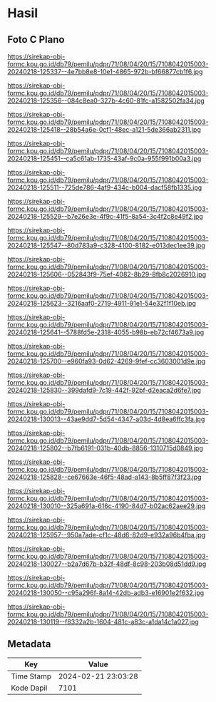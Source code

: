 # Hasil

## Foto C Plano

https://sirekap-obj-formc.kpu.go.id/db79/pemilu/pdpr/71/08/04/20/15/7108042015003-20240218-125337--4e7bb8e8-10e1-4865-972b-bf66877cb1f6.jpg

https://sirekap-obj-formc.kpu.go.id/db79/pemilu/pdpr/71/08/04/20/15/7108042015003-20240218-125356--084c8ea0-327b-4c60-81fc-a1582502fa34.jpg

https://sirekap-obj-formc.kpu.go.id/db79/pemilu/pdpr/71/08/04/20/15/7108042015003-20240218-125418--28b54a6e-0cf1-48ec-a121-5de366ab2311.jpg

https://sirekap-obj-formc.kpu.go.id/db79/pemilu/pdpr/71/08/04/20/15/7108042015003-20240218-125451--ca5c61ab-1735-43af-9c0a-955f991b00a3.jpg

https://sirekap-obj-formc.kpu.go.id/db79/pemilu/pdpr/71/08/04/20/15/7108042015003-20240218-125511--725de786-4af9-434c-b004-dacf58fb1335.jpg

https://sirekap-obj-formc.kpu.go.id/db79/pemilu/pdpr/71/08/04/20/15/7108042015003-20240218-125529--b7e26e3e-4f9c-41f5-8a54-3c4f2c8e49f2.jpg

https://sirekap-obj-formc.kpu.go.id/db79/pemilu/pdpr/71/08/04/20/15/7108042015003-20240218-125547--80d783a9-c328-4100-8182-e013dec1ee39.jpg

https://sirekap-obj-formc.kpu.go.id/db79/pemilu/pdpr/71/08/04/20/15/7108042015003-20240218-125606--052843f9-75ef-4082-8b29-8fb8c2026910.jpg

https://sirekap-obj-formc.kpu.go.id/db79/pemilu/pdpr/71/08/04/20/15/7108042015003-20240218-125623--3216aaf0-2719-4911-91e1-54e32f1f10eb.jpg

https://sirekap-obj-formc.kpu.go.id/db79/pemilu/pdpr/71/08/04/20/15/7108042015003-20240218-125641--5788fd5e-2318-4055-b98b-eb72cf4673a9.jpg

https://sirekap-obj-formc.kpu.go.id/db79/pemilu/pdpr/71/08/04/20/15/7108042015003-20240218-125700--e960fa93-0d62-4269-9fef-cc3603001d9e.jpg

https://sirekap-obj-formc.kpu.go.id/db79/pemilu/pdpr/71/08/04/20/15/7108042015003-20240218-125830--399dafd9-7c19-442f-92bf-d2eaca2d6fe7.jpg

https://sirekap-obj-formc.kpu.go.id/db79/pemilu/pdpr/71/08/04/20/15/7108042015003-20240218-130013--43ae9dd7-5d54-4347-a03d-4d8ea6ffc3fa.jpg

https://sirekap-obj-formc.kpu.go.id/db79/pemilu/pdpr/71/08/04/20/15/7108042015003-20240218-125802--b7fb6191-031b-40db-8856-1310715d0849.jpg

https://sirekap-obj-formc.kpu.go.id/db79/pemilu/pdpr/71/08/04/20/15/7108042015003-20240218-125828--ce67663e-46f5-48ad-a143-8b5ff87f3f23.jpg

https://sirekap-obj-formc.kpu.go.id/db79/pemilu/pdpr/71/08/04/20/15/7108042015003-20240218-130010--325a691a-616c-4190-84d7-b02ac62aee29.jpg

https://sirekap-obj-formc.kpu.go.id/db79/pemilu/pdpr/71/08/04/20/15/7108042015003-20240218-125957--950a7ade-cf1c-48d6-82d9-e932a96b4fba.jpg

https://sirekap-obj-formc.kpu.go.id/db79/pemilu/pdpr/71/08/04/20/15/7108042015003-20240218-130027--b2a7d67b-b32f-48df-8c98-203b08d51dd9.jpg

https://sirekap-obj-formc.kpu.go.id/db79/pemilu/pdpr/71/08/04/20/15/7108042015003-20240218-130050--c95a296f-8a14-42db-adb3-e16901e2f632.jpg

https://sirekap-obj-formc.kpu.go.id/db79/pemilu/pdpr/71/08/04/20/15/7108042015003-20240218-130119--f8332a2b-1604-481c-a83c-a1da14c1a027.jpg


## Metadata

| Key        | Value               |
| ---------- | ------------------- |
| Time Stamp | 2024-02-21 23:03:28 |
| Kode Dapil | 7101                |



